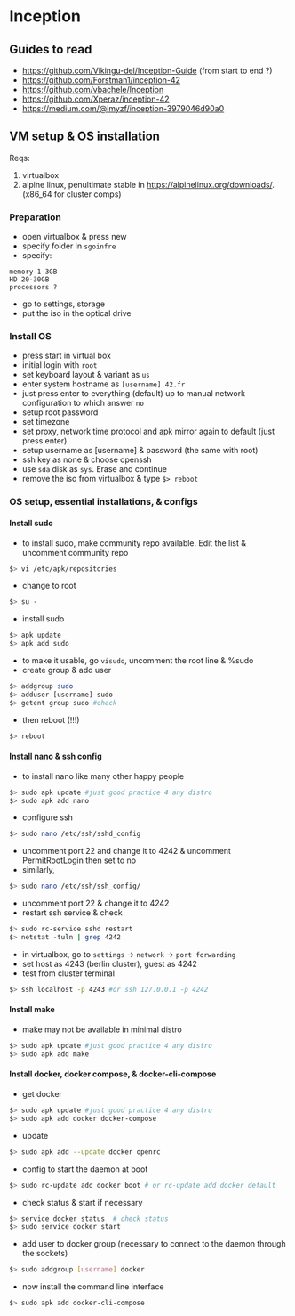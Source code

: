 # Inception

## Guides to read
- https://github.com/Vikingu-del/Inception-Guide (from start to end ?)
- https://github.com/Forstman1/inception-42
- https://github.com/vbachele/Inception
- https://github.com/Xperaz/inception-42
- https://medium.com/@imyzf/inception-3979046d90a0

## VM setup & OS installation
Reqs:
1. virtualbox
2. alpine linux, penultimate stable in https://alpinelinux.org/downloads/. (x86_64 for cluster comps)

### Preparation
- open virtualbox & press new
- specify folder in `sgoinfre`
- specify:
```
memory 1-3GB
HD 20-30GB
processors ?
```
- go to settings, storage
- put the iso in the optical drive

### Install OS
- press start in virtual box
- initial login with `root`
- set keyboard layout & variant as `us`
- enter system hostname as `[username].42.fr`
- just press enter to everything (default) up to manual network configuration to which answer `no`
- setup root password
- set timezone
- set proxy, network time protocol and apk mirror again to default (just press enter)
- setup username as [username] & password (the same with root)
- ssh key as none & choose openssh
- use `sda` disk as `sys`. Erase and continue
- remove the iso from virtualbox & type `$> reboot`

### OS setup, essential installations, & configs
#### Install sudo
- to install sudo, make community repo available. Edit the list & uncomment community repo
```sh
$> vi /etc/apk/repositories
```
- change to root 
```sh
$> su -
```
- install sudo
```sh
$> apk update
$> apk add sudo
```
- to make it usable, go `visudo`, uncomment the root line & %sudo
- create group & add user
```sh
$> addgroup sudo
$> adduser [username] sudo
$> getent group sudo #check
```
- then reboot (!!!)
```sh
$> reboot
```

#### Install nano & ssh config
- to install nano like many other happy people
```sh
$> sudo apk update #just good practice 4 any distro
$> sudo apk add nano
```
- configure ssh
```sh
$> sudo nano /etc/ssh/sshd_config
```
- uncomment port 22 and change it to 4242 & uncomment PermitRootLogin then set to no
- similarly,
```sh
$> sudo nano /etc/ssh/ssh_config/
```
- uncomment port 22 & change it to 4242
- restart ssh service & check
```sh
$> sudo rc-service sshd restart
$> netstat -tuln | grep 4242
```
- in virtualbox, go to `settings` -> `network` -> `port forwarding`
- set host as 4243 (berlin cluster), guest as 4242
- test from cluster terminal
```sh
$> ssh localhost -p 4243 #or ssh 127.0.0.1 -p 4242
```

#### Install make
- make may not be available in minimal distro
```sh
$> sudo apk update #just good practice 4 any distro
$> sudo apk add make
```

#### Install docker, docker compose, & docker-cli-compose
- get docker
```sh
$> sudo apk update #just good practice 4 any distro
$> sudo apk add docker docker-compose
```
- update
```sh
$> sudo apk add --update docker openrc
```
- config to start the daemon at boot
```sh
$> sudo rc-update add docker boot # or rc-update add docker default
```
- check status & start if necessary
```sh
$> service docker status  # check status
$> sudo service docker start
```
- add user to docker group (necessary to connect to the daemon through the sockets)
```sh
$> sudo addgroup [username] docker
```
- now install the command line interface
```sh
$> sudo apk add docker-cli-compose
```
